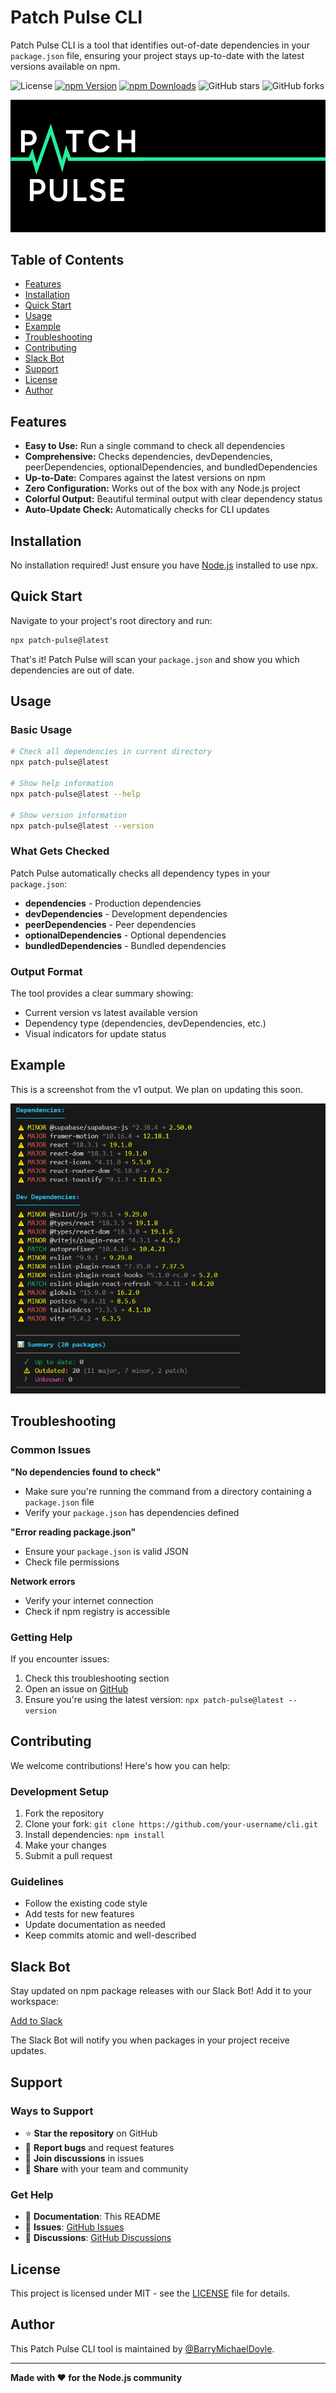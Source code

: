 # Patch Pulse CLI

Patch Pulse CLI is a tool that identifies out-of-date dependencies in your `package.json` file, ensuring your project stays up-to-date with the latest versions available on npm.

![License](https://img.shields.io/github/license/PatchPulse/cli.svg) [![npm Version](https://img.shields.io/npm/v/patch-pulse.svg)](https://npmjs.com/package/patch-pulse) [![npm Downloads](https://img.shields.io/npm/dm/patch-pulse.svg)](https://npmjs.com/package/patch-pulse)
![GitHub stars](https://img.shields.io/github/stars/PatchPulse/cli.svg?style=social) ![GitHub forks](https://img.shields.io/github/forks/PatchPulse/cli.svg?style=social)

![Patch Pulse Banner](assets/banner.png)

## Table of Contents

- [Features](#features)
- [Installation](#installation)
- [Quick Start](#quick-start)
- [Usage](#usage)
- [Example](#example)
- [Troubleshooting](#troubleshooting)
- [Contributing](#contributing)
- [Slack Bot](#slack-bot)
- [Support](#support)
- [License](#license)
- [Author](#author)

## Features

- **Easy to Use:** Run a single command to check all dependencies
- **Comprehensive:** Checks dependencies, devDependencies, peerDependencies, optionalDependencies, and bundledDependencies
- **Up-to-Date:** Compares against the latest versions on npm
- **Zero Configuration:** Works out of the box with any Node.js project
- **Colorful Output:** Beautiful terminal output with clear dependency status
- **Auto-Update Check:** Automatically checks for CLI updates

## Installation

No installation required! Just ensure you have [Node.js](https://nodejs.org) installed to use npx.

## Quick Start

Navigate to your project's root directory and run:

```bash
npx patch-pulse@latest
```

That's it! Patch Pulse will scan your `package.json` and show you which dependencies are out of date.

## Usage

### Basic Usage

```bash
# Check all dependencies in current directory
npx patch-pulse@latest

# Show help information
npx patch-pulse@latest --help

# Show version information
npx patch-pulse@latest --version
```

### What Gets Checked

Patch Pulse automatically checks all dependency types in your `package.json`:

- **dependencies** - Production dependencies
- **devDependencies** - Development dependencies
- **peerDependencies** - Peer dependencies
- **optionalDependencies** - Optional dependencies
- **bundledDependencies** - Bundled dependencies

### Output Format

The tool provides a clear summary showing:

- Current version vs latest available version
- Dependency type (dependencies, devDependencies, etc.)
- Visual indicators for update status

## Example

This is a screenshot from the v1 output. We plan on updating this soon.

![Example Screenshot](assets/example.png)

## Troubleshooting

### Common Issues

**"No dependencies found to check"**

- Make sure you're running the command from a directory containing a `package.json` file
- Verify your `package.json` has dependencies defined

**"Error reading package.json"**

- Ensure your `package.json` is valid JSON
- Check file permissions

**Network errors**

- Verify your internet connection
- Check if npm registry is accessible

### Getting Help

If you encounter issues:

1. Check this troubleshooting section
2. Open an issue on [GitHub](https://github.com/PatchPulse/cli/issues)
3. Ensure you're using the latest version: `npx patch-pulse@latest --version`

## Contributing

We welcome contributions! Here's how you can help:

### Development Setup

1. Fork the repository
2. Clone your fork: `git clone https://github.com/your-username/cli.git`
3. Install dependencies: `npm install`
4. Make your changes
5. Submit a pull request

### Guidelines

- Follow the existing code style
- Add tests for new features
- Update documentation as needed
- Keep commits atomic and well-described

## Slack Bot

Stay updated on npm package releases with our Slack Bot! Add it to your workspace:

[Add to Slack](https://slack.com/oauth/v2/authorize?client_id=180374136631.6017466448468&scope=chat:write,commands,incoming-webhook)

The Slack Bot will notify you when packages in your project receive updates.

## Support

### Ways to Support

- ⭐ **Star the repository** on GitHub
- 🐛 **Report bugs** and request features
- 💬 **Join discussions** in issues
- 📢 **Share** with your team and community

### Get Help

- 📖 **Documentation**: This README
- 🐛 **Issues**: [GitHub Issues](https://github.com/PatchPulse/cli/issues)
- 💬 **Discussions**: [GitHub Discussions](https://github.com/PatchPulse/cli/discussions)

## License

This project is licensed under MIT - see the [LICENSE](LICENSE) file for details.

## Author

This Patch Pulse CLI tool is maintained by [@BarryMichaelDoyle](https://github.com/barrymichaeldoyle).

---

**Made with ❤️ for the Node.js community**
